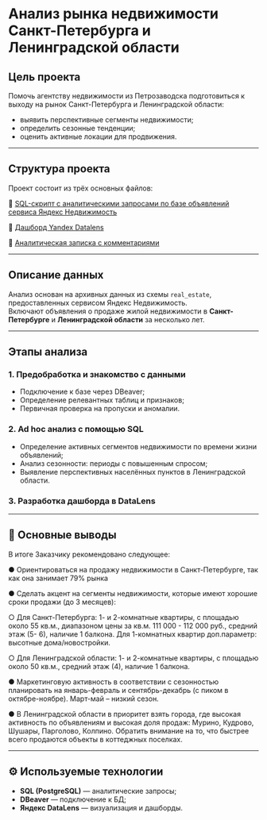 # Анализ рынка недвижимости Санкт-Петербурга и Ленинградской области

## Цель проекта  
Помочь агентству недвижимости из Петрозаводска подготовиться к выходу на рынок Санкт-Петербурга и Ленинградской области:

- выявить перспективные сегменты недвижимости;
- определить сезонные тенденции;
- оценить активные локации для продвижения.

---

## Структура проекта

Проект состоит из трёх основных файлов:

🔷 [SQL-скрипт с аналитическими запросами по базе объявлений сервиса Яндекс Недвижимость]()

🔷 [Дашборд Yandex Datalens](https://datalens.yandex/njlcj4fd22di9?tab=aW)

🔷 [Аналитическая записка с комментариями]()

---

## Описание данных

Анализ основан на архивных данных из схемы `real_estate`, предоставленных сервисом Яндекс Недвижимость.  
Включают объявления о продаже жилой недвижимости в **Санкт-Петербурге** и **Ленинградской области** за несколько лет.

---

## Этапы анализа

### 1. Предобработка и знакомство с данными

- Подключение к базе через DBeaver;
- Определение релевантных таблиц и признаков;
- Первичная проверка на пропуски и аномалии.

### 2. Ad hoc анализ с помощью SQL

- Определение активных сегментов недвижимости по времени жизни объявлений;
- Анализ сезонности: периоды с повышенным спросом;
- Выявление перспективных населённых пунктов в Ленинградской области.

### 3. Разработка дашборда в DataLens

---

## 🧾 Основные выводы

В итоге Заказчику рекомендовано следующее:

● Ориентироваться на продажу недвижимости в Санкт-Петербурге, так как она занимает 79% рынка

● Сделать акцент на сегменты недвижимости, которые имеют хорошие сроки продажи (до 3 месяцев):

○ Для Санкт-Петербурга: 1- и 2-комнатные квартиры, с площадью около 55 кв.м., диапазоном цены за кв.м. 111 000 - 112 000 руб., средний этаж (5- 6), наличие 1 балкона. Для 1-комнатных квартир доп.параметр: высотные дома/новостройки.

○ Для Ленинградской области: 1- и 2-комнатные квартиры, с площадью около 50 кв.м., средний этаж (4), наличие 1 балкона.

● Маркетинговую активность в соответствии с сезонностью планировать на январь-февраль и сентябрь-декабрь (с пиком в октябре-ноябре). Март-май – низкий сезон.

● В Ленинградской области в приоритет взять города, где высокая активность по объявлениям и высокая доля продаж: Мурино, Кудрово, Шушары, Парголово, Колпино. Обратить внимание на то, что быстрее всего продаются объекты в коттеджных поселках.

---

## ⚙️ Используемые технологии

- **SQL (PostgreSQL)** — аналитические запросы;
- **DBeaver** — подключение к БД;
- **Яндекс DataLens** — визуализация и дашборды.
